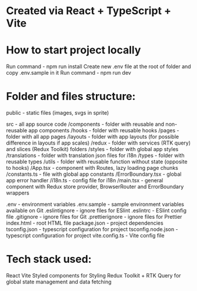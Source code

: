 # Created via React + TypeScript + Vite

# How to start project locally
Run command - npm run install
Create new .env file at the root of folder and copy .env.sample in it
Run command - npm run dev

# Folder and files structure: 

public - static files (images, svgs in sprite)

src - all app source code
   /components - folder with reusable and non-reusable app components
   /hooks - folder with reusable hooks
   /pages - folder with all app pages
      /layouts - folder with app layouts (for possible difference in layouts if app scales)
   /redux - folder with services (RTK query) and slices (Redux Toolkit) folders
   /styles - folder with global app styles
   /translations - folder with translation json files for i18n
   /types - folder with reusable types
   /utils - folder with reusable function without state (opposite to hooks)
   /App.tsx - component with Routes, lazy loading page chunks
   /constants.ts - file with global app constants
   /ErrorBoundary.tsx - global app error handler
   /i18n.ts - config file for i18n
   /main.tsx - general component with Redux store provider, BrowserRouter and ErrorBoundary wrappers 

.env - environment variables
.env.sample - sample environment variables available on Git
.eslintignore - ignore files for ESlint 
.eslintrc - ESlint config file
.gitignore - ignore files for Git
.prettierignore - ignore files for Prettier
index.html - root HTML file
package.json - project dependencies
tsconfig.json - typescript configuration for project
tsconfig.node.json - typescript configuration for project
vite.config.ts - Vite config file

# Tech stack used:

React Vite
Styled components for Styling
Redux Toolkit + RTK Query for global state management and data fetching
